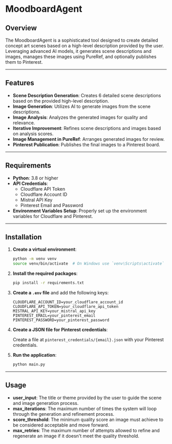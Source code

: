 # MoodboardAgent

## Overview

The MoodboardAgent is a sophisticated tool designed to create detailed concept art scenes based on a high-level description provided by the user. Leveraging advanced AI models, it generates scene descriptions and images, manages these images using PureRef, and optionally publishes them to Pinterest.

---

## Features

- **Scene Description Generation**: Creates 6 detailed scene descriptions based on the provided high-level description.
- **Image Generation**: Utilizes AI to generate images from the scene descriptions.
- **Image Analysis**: Analyzes the generated images for quality and relevance.
- **Iterative Improvement**: Refines scene descriptions and images based on analysis scores.
- **Image Management in PureRef**: Arranges generated images for review.
- **Pinterest Publication**: Publishes the final images to a Pinterest board.

---

## Requirements

- **Python**: 3.8 or higher
- **API Credentials**:
  - Cloudflare API Token
  - Cloudflare Account ID
  - Mistral API Key
  - Pinterest Email and Password
- **Environment Variables Setup**: Properly set up the environment variables for Cloudflare and Pinterest.

---

## Installation

1. **Create a virtual environment**:

   ```bash
   python -m venv venv
   source venv/bin/activate  # On Windows use `venv\Scripts\activate`
   ```

2. **Install the required packages**:

   ```bash
   pip install -r requirements.txt
   ```

3. **Create a `.env` file** and add the following keys:

   ```text
   CLOUDFLARE_ACCOUNT_ID=your_cloudflare_account_id
   CLOUDFLARE_API_TOKEN=your_cloudflare_api_token
   MISTRAL_API_KEY=your_mistral_api_key
   PINTEREST_EMAIL=your_pinterest_email
   PINTEREST_PASSWORD=your_pinterest_password
   ```

4. **Create a JSON file for Pinterest credentials**:

   Create a file at `pinterest_credentials/{email}.json` with your Pinterest credentials.

5. **Run the application**:

   ```bash
   python main.py
   ```

---

## Usage

- **user_input**: The title or theme provided by the user to guide the scene and image generation process.  
- **max_iterations**: The maximum number of times the system will loop through the generation and refinement process.  
- **score_threshold**: The minimum quality score an image must achieve to be considered acceptable and move forward.  
- **max_retries**: The maximum number of attempts allowed to refine and regenerate an image if it doesn't meet the quality threshold.  
